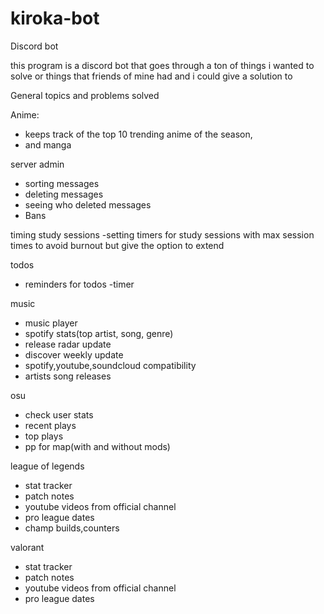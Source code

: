# kiroka-bot
 Discord bot


this program is a discord bot that goes through a ton of things i wanted to solve or things that friends of mine had and i could give a solution to

General topics and problems solved

Anime:
- keeps track of the top 10 trending anime of the season,
- and manga

server admin
- sorting messages
- deleting messages
- seeing who deleted messages
- Bans 


timing study sessions
-setting timers for study sessions with max session times to avoid burnout but give the option to extend

todos
- reminders for todos
-timer

music
- music player
- spotify stats(top artist, song, genre)
- release radar update
- discover weekly update
- spotify,youtube,soundcloud compatibility
- artists song releases


osu
- check user stats
- recent plays
- top plays
- pp for map(with and without mods)


league of legends
- stat tracker
- patch notes
- youtube videos from official channel
- pro league dates
- champ builds,counters 


valorant
- stat tracker
- patch notes
- youtube videos from official channel
- pro league dates


